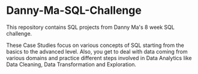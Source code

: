 # Danny-Ma-SQL-Challenge
This repository contains SQL projects from Danny Ma's 8 week SQL challenge.

These Case Studies focus on various concepts of SQL starting from the basics to the advanced level. Also, you get to deal with data coming from various domains and practice different steps involved in Data Analytics like Data Cleaning, Data Transformation and Exploration.


